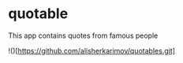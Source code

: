 # quotable

This app contains quotes from famous people

!()[https://github.com/alisherkarimov/quotables.git]
